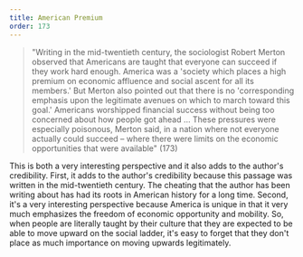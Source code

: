 ```yaml
---
title: American Premium
order: 173
---
```


>  "Writing in the mid-twentieth century, the sociologist Robert Merton observed that Americans are taught that everyone can succeed if they work hard enough. America was a 'society which places a high premium on economic affluence and social ascent for all its members.' But Merton also pointed out that there is no 'corresponding emphasis upon the legitimate avenues on which to march toward this goal.' Americans worshipped financial success without being too concerned about how people got ahead … These pressures were especially poisonous, Merton said, in a nation where not everyone actually could succeed – where there were limits on the economic opportunities that were available" (173)

This is both a very interesting perspective and it also adds to the author's credibility. First, it adds to the author's credibility because this passage was written in the mid-twentieth century. The cheating that the author has been writing about has had its roots in American history for a long time. Second, it's a very interesting perspective because America is unique in that it very much emphasizes the freedom of economic opportunity and mobility. So, when people are literally taught by their culture that they are expected to be able to move upward on the social ladder, it's easy to forget that they don't place as much importance on moving upwards legitimately.